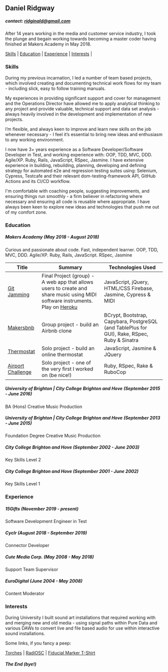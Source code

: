 ## Daniel Ridgway

##### contact: ridginald@gmail.com

After 14 years working in the media and customer service industry, I took the plunge and begain working towards becoming a master coder having finished at Makers Academy in May 2018.

  [Skills](#skills) | [Education](#education) | [Experience](#experience) | [Interests](#interests) |

### Skills

During my previous incarnation, I led a number of team based projects, which involved creating and documenting technical work flows for my team - including slick, easy to follow training manuals.

My experiences in providing significant support and cover for management and the Operations Director have allowed me to apply analytical thinking to any project and provide valuable, technical support and data set analysis - always heavily involved in the development and implementation of new projects.

I’m flexible, and always keen to improve and learn new skills on the job whenever necessary - I feel it’s essential to bring new ideas and enthusiasm to any working environment.

I now have 3+ years experience as a Software Developer/Software Developer in Test, and working experience with: OOP, TDD, MVC, DDD. Agile/XP. Ruby, Rails, JavaScript, RSpec, Jasmine. I have extensive experience in building, rebuilding, planning, developing and defining strategy for automated e2e and regression testing suites using: Selenium, Cypress, Testcafe and their relevant dom-testing-framework API, GitHub Actions and its CI/CD workflow.

I'm comfortable with coaching people, suggesting improvements, and ensuring things run smoothly - a firm believer in refactoring where necessary and ensuring all code is reusable where appropriate. I have always been keen to explore new ideas and technologies that push me out of my comfort zone.

### Education

##### Makers Academy (May 2018 - August 2018)

Curious and passionate about code. Fast, independent learner. OOP, TDD, MVC, DDD. Agile/XP. Ruby, Rails, JavaScript. RSpec, Jasmine

| Title | Summary | Technologies Used |
|--|--|--|
| [Git Jamming](https://github.com/arsalanabc/git-jamming) | Final Project (group) - A web app that allows users to create and share music using MIDI software instruments. </br> Play on [Heroku ](http://gitjamming8.herokuapp.com/azlan.html)</br>| JavaScript, jQuery, HTML/CSS Firebase, Jasmine, Cypress & MIDI |
| [Makersbnb](https://github.com/simone-smith/makersbnb)| Group project - build an Airbnb clone | BCrypt, Bootstrap, Capybara, PostgreSQL (and TablePlus for GUI), Rake, RSpec, Ruby & Sinatra
| [Thermostat](https://github.com/ridginald/thermostatJS) | Solo project - build an online thermostat | JavaScript, Jasmine & JQuery |
| [Airport Challenge](https://github.com/ridginald/airport_challenge)| Solo project - one of the very first I worked on (be nice!) | Ruby, RSpec, Rake & RuboCop |

##### University of Brighton | City College Brighton and Hove (September 2015 - June 2016)

BA (Hons) Creative Music Production  

##### University of Brighton | City College Brighton and Hove (September 2013 - June 2015)

Foundation Degree Creative Music Production

##### City College Brighton and Hove (September 2002 - June 2003)
Key Skills Level 2

##### City College Brighton and Hove (September 2001 - June 2002)
Key Skills Level 1

### Experience

##### 15Gifts  (November 2019 - present)
Software Development Engineer in Test

##### Cyclr  (August 2018 - September 2019)
Connector Developer

##### Cute Media Corp. (May 2008 - May 2018)
Support Team Supervisor

##### EuroDigital (June 2004 - May 2008)
Content Moderator

### Interests

During University I built sound art installations that required working with and merging new and old media - using signal paths within Pure Data and various DAWs to convert live and file based audio for use within interactive sound installations.

Some links, if you fancy a peep:

[Torches](https://www.youtube.com/watch?v=kfrWW8Wllh8&t=90s) | [RadiOSC](https://www.youtube.com/watch?v=A0Oq5hQ7YQs&t=175s) | [Fiducial Marker T-Shirt](https://www.youtube.com/watch?v=I10gI3G30Yc)

##### The End (bye!)
